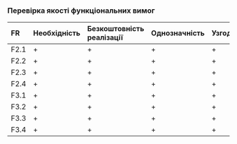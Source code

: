 ### Перевірка якості функціональних вимог
|FR | Необхідність | Безкоштовність реалізації | Однозначність | Узгодженість | Завершеність | Атомарність | Здійсненність | Відстежуваність| Перевіряємість|
|:-------|:------------|:-------------|:-------------|:----------|:------- |:--------- |:--------- |:--------- |:---------- |
|F2.1    | + | + | +| +| + | +| + | + | +|
|F2.2|+|+|+|+ |+ |+ |+ |+ |+ |
|F2.3| + | +| +| + | +|+ |+ |+ |+ |
|F2.4| +| +|+| + | + | + | + | + | + |
|F3.1| +  |+ | +| +|+ |+ |+ |+ |+ |
|F3.2|+|+|+| +| +| +|+ |+ |+ |
|F3.3| +| +| +|  +|+ | +| +| +| +|
|F3.4|  +| +|+| +| +|+ | +| +| +|

